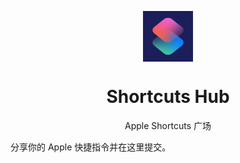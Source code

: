 <p align="center">
  <img width="16%" align="center" src=".github/icon/shortcuts.png" alt="logo">
</p>
  <h1 align="center">
  Shortcuts Hub
</h1>
<p align="center">
  Apple Shortcuts 广场
</p>

分享你的 Apple 快捷指令并在这里提交。